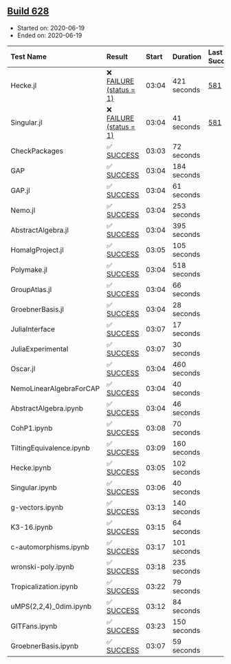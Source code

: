 ## [Build 628](https://oscarci.mathematik.uni-kl.de/job/oscar-julia-1.4/628/)

* Started on: 2020-06-19
* Ended on: 2020-06-19

| Test Name    | Result | Start | Duration | Last Success | First Failure |
|:-------------|:-------|:------|:---------|:-------------|:--------------|
| Hecke.jl | ❌ [FAILURE (status = 1)](https://oscarci.mathematik.uni-kl.de/job/oscar-julia-1.4/628/artifact/logs/build-628/Hecke.jl.log) | 03:04 | 421 seconds | [581](https://oscarci.mathematik.uni-kl.de/job/oscar-julia-1.4/581/) | [582](https://oscarci.mathematik.uni-kl.de/job/oscar-julia-1.4/582/) |
| Singular.jl | ❌ [FAILURE (status = 1)](https://oscarci.mathematik.uni-kl.de/job/oscar-julia-1.4/628/artifact/logs/build-628/Singular.jl.log) | 03:04 | 41 seconds | [581](https://oscarci.mathematik.uni-kl.de/job/oscar-julia-1.4/581/) | [582](https://oscarci.mathematik.uni-kl.de/job/oscar-julia-1.4/582/) |
| CheckPackages | ✅ [SUCCESS](https://oscarci.mathematik.uni-kl.de/job/oscar-julia-1.4/628/artifact/logs/build-628/CheckPackages.log) | 03:03 | 72 seconds |  |  |
| GAP | ✅ [SUCCESS](https://oscarci.mathematik.uni-kl.de/job/oscar-julia-1.4/628/artifact/logs/build-628/GAP.log) | 03:04 | 184 seconds |  |  |
| GAP.jl | ✅ [SUCCESS](https://oscarci.mathematik.uni-kl.de/job/oscar-julia-1.4/628/artifact/logs/build-628/GAP.jl.log) | 03:04 | 61 seconds |  |  |
| Nemo.jl | ✅ [SUCCESS](https://oscarci.mathematik.uni-kl.de/job/oscar-julia-1.4/628/artifact/logs/build-628/Nemo.jl.log) | 03:04 | 253 seconds |  |  |
| AbstractAlgebra.jl | ✅ [SUCCESS](https://oscarci.mathematik.uni-kl.de/job/oscar-julia-1.4/628/artifact/logs/build-628/AbstractAlgebra.jl.log) | 03:04 | 395 seconds |  |  |
| HomalgProject.jl | ✅ [SUCCESS](https://oscarci.mathematik.uni-kl.de/job/oscar-julia-1.4/628/artifact/logs/build-628/HomalgProject.jl.log) | 03:05 | 105 seconds |  |  |
| Polymake.jl | ✅ [SUCCESS](https://oscarci.mathematik.uni-kl.de/job/oscar-julia-1.4/628/artifact/logs/build-628/Polymake.jl.log) | 03:04 | 518 seconds |  |  |
| GroupAtlas.jl | ✅ [SUCCESS](https://oscarci.mathematik.uni-kl.de/job/oscar-julia-1.4/628/artifact/logs/build-628/GroupAtlas.jl.log) | 03:04 | 66 seconds |  |  |
| GroebnerBasis.jl | ✅ [SUCCESS](https://oscarci.mathematik.uni-kl.de/job/oscar-julia-1.4/628/artifact/logs/build-628/GroebnerBasis.jl.log) | 03:04 | 28 seconds |  |  |
| JuliaInterface | ✅ [SUCCESS](https://oscarci.mathematik.uni-kl.de/job/oscar-julia-1.4/628/artifact/logs/build-628/JuliaInterface.log) | 03:07 | 17 seconds |  |  |
| JuliaExperimental | ✅ [SUCCESS](https://oscarci.mathematik.uni-kl.de/job/oscar-julia-1.4/628/artifact/logs/build-628/JuliaExperimental.log) | 03:07 | 30 seconds |  |  |
| Oscar.jl | ✅ [SUCCESS](https://oscarci.mathematik.uni-kl.de/job/oscar-julia-1.4/628/artifact/logs/build-628/Oscar.jl.log) | 03:04 | 460 seconds |  |  |
| NemoLinearAlgebraForCAP | ✅ [SUCCESS](https://oscarci.mathematik.uni-kl.de/job/oscar-julia-1.4/628/artifact/logs/build-628/NemoLinearAlgebraForCAP.log) | 03:04 | 40 seconds |  |  |
| AbstractAlgebra.ipynb | ✅ [SUCCESS](https://oscarci.mathematik.uni-kl.de/job/oscar-julia-1.4/628/artifact/logs/build-628/AbstractAlgebra.ipynb.log) | 03:04 | 46 seconds |  |  |
| CohP1.ipynb | ✅ [SUCCESS](https://oscarci.mathematik.uni-kl.de/job/oscar-julia-1.4/628/artifact/logs/build-628/CohP1.ipynb.log) | 03:08 | 70 seconds |  |  |
| TiltingEquivalence.ipynb | ✅ [SUCCESS](https://oscarci.mathematik.uni-kl.de/job/oscar-julia-1.4/628/artifact/logs/build-628/TiltingEquivalence.ipynb.log) | 03:09 | 160 seconds |  |  |
| Hecke.ipynb | ✅ [SUCCESS](https://oscarci.mathematik.uni-kl.de/job/oscar-julia-1.4/628/artifact/logs/build-628/Hecke.ipynb.log) | 03:05 | 102 seconds |  |  |
| Singular.ipynb | ✅ [SUCCESS](https://oscarci.mathematik.uni-kl.de/job/oscar-julia-1.4/628/artifact/logs/build-628/Singular.ipynb.log) | 03:06 | 40 seconds |  |  |
| g-vectors.ipynb | ✅ [SUCCESS](https://oscarci.mathematik.uni-kl.de/job/oscar-julia-1.4/628/artifact/logs/build-628/g-vectors.ipynb.log) | 03:13 | 140 seconds |  |  |
| K3-16.ipynb | ✅ [SUCCESS](https://oscarci.mathematik.uni-kl.de/job/oscar-julia-1.4/628/artifact/logs/build-628/K3-16.ipynb.log) | 03:15 | 64 seconds |  |  |
| c-automorphisms.ipynb | ✅ [SUCCESS](https://oscarci.mathematik.uni-kl.de/job/oscar-julia-1.4/628/artifact/logs/build-628/c-automorphisms.ipynb.log) | 03:17 | 101 seconds |  |  |
| wronski-poly.ipynb | ✅ [SUCCESS](https://oscarci.mathematik.uni-kl.de/job/oscar-julia-1.4/628/artifact/logs/build-628/wronski-poly.ipynb.log) | 03:18 | 235 seconds |  |  |
| Tropicalization.ipynb | ✅ [SUCCESS](https://oscarci.mathematik.uni-kl.de/job/oscar-julia-1.4/628/artifact/logs/build-628/Tropicalization.ipynb.log) | 03:22 | 79 seconds |  |  |
| uMPS(2,2,4)_0dim.ipynb | ✅ [SUCCESS](https://oscarci.mathematik.uni-kl.de/job/oscar-julia-1.4/628/artifact/logs/build-628/uMPS-2-2-4-_0dim.ipynb.log) | 03:12 | 84 seconds |  |  |
| GITFans.ipynb | ✅ [SUCCESS](https://oscarci.mathematik.uni-kl.de/job/oscar-julia-1.4/628/artifact/logs/build-628/GITFans.ipynb.log) | 03:23 | 150 seconds |  |  |
| GroebnerBasis.ipynb | ✅ [SUCCESS](https://oscarci.mathematik.uni-kl.de/job/oscar-julia-1.4/628/artifact/logs/build-628/GroebnerBasis.ipynb.log) | 03:07 | 59 seconds |  |  |
